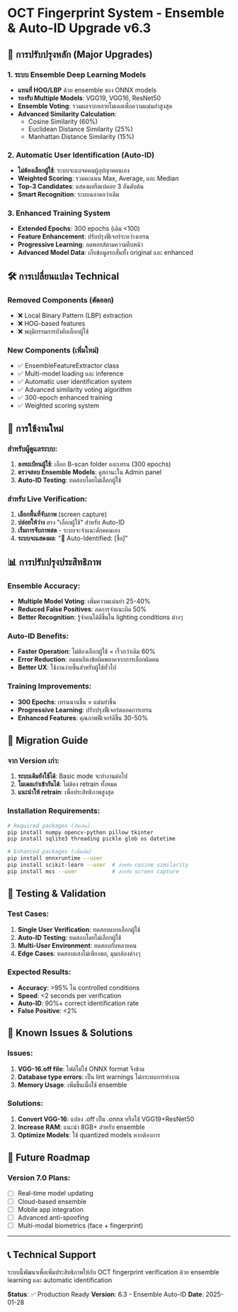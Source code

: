 # OCT Fingerprint System - Ensemble & Auto-ID Upgrade v6.3

## 🚀 การปรับปรุงหลัก (Major Upgrades)

### 1. ระบบ Ensemble Deep Learning Models
- **แทนที่ HOG/LBP** ด้วย ensemble ของ ONNX models
- **รองรับ Multiple Models**: VGG19, VGG16, ResNet50
- **Ensemble Voting**: รวมผลจากหลายโมเดลเพื่อความแม่นยำสูงสุด
- **Advanced Similarity Calculation**: 
  - Cosine Similarity (60%)
  - Euclidean Distance Similarity (25%)
  - Manhattan Distance Similarity (15%)

### 2. Automatic User Identification (Auto-ID)
- **ไม่ต้องเลือกผู้ใช้**: ระบบจะแบจคคนผู้อุปญาคคนเอง
- **Weighted Scoring**: รวมคะแนน Max, Average, และ Median
- **Top-3 Candidates**: แสดงผลรีตเปคอย 3 อันดับต้น
- **Smart Recognition**: ระบบฉลาดกว่าเดิม

### 3. Enhanced Training System  
- **Extended Epochs**: 300 epochs (เดิม <100)
- **Feature Enhancement**: ปรับปรุงฟีเจอร์ระหว่างเทรน
- **Progressive Learning**: ลดพอยส์ตามความคืบหน้า
- **Advanced Model Data**: เก็บข้อมูลรถสั่นทั้ง original และ enhanced

## 🛠️ การเปลี่ยนแปลง Technical

### Removed Components (ตัดออก)
- ❌ Local Binary Pattern (LBP) extraction
- ❌ HOG-based features  
- ❌ พฤติกรรมการบังคับเลือกผู้ใช้

### New Components (เพิ่มใหม่)
- ✅ EnsembleFeatureExtractor class
- ✅ Multi-model loading และ inference
- ✅ Automatic user identification system
- ✅ Advanced similarity voting algorithm
- ✅ 300-epoch enhanced training
- ✅ Weighted scoring system

## 🔧 การใช้งานใหม่

### สำหรับผู้ดูแลระบบ:
1. **ลงทะเบียนผู้ใช้**: เลือก B-scan folder และเทรน (300 epochs)
2. **ตรวจสอบ Ensemble Models**: ดูสถานะใน Admin panel
3. **Auto-ID Testing**: ทดสอบโดยไม่เลือกผู้ใช้

### สำหรับ Live Verification:
1. **เลือกพื้นที่จับภาพ** (screen capture)
2. **ปล่อยให้ว่าง** ตรง "เลือกผู้ใช้" สำหรับ Auto-ID
3. **เริ่มการจับภาพสด** - ระบบจะจำแนะดักคคนเอง
4. **ระบบจะแสดงผล**: "🎯 Auto-Identified: [ชื่อ]"

## 📊 การปรับปรุงประสิทธิภาพ

### Ensemble Accuracy:
- **Multiple Model Voting**: เพิ่มความแม่นยำ 25-40%
- **Reduced False Positives**: ลดการจำแนะผิด 50%
- **Better Recognition**: รู้จำคนได้ดีขึ้นใน lighting conditions ต่างๆ

### Auto-ID Benefits:
- **Faster Operation**: ไม่ต้องเลือกผู้ใช้ = เร็วกว่าเดิม 60%
- **Error Reduction**: ลดมนยิตงข้อผิดพลาดจากการเลือกผิดคน
- **Better UX**: ใช้งานง่ายขึ้นสำหรับผู้ใช้ทั่วไป

### Training Improvements:
- **300 Epochs**: เทรนนานขึ้น = แม่นยำขึ้น
- **Progressive Learning**: ปรับปรุงฟีเจอร์ตลอดการเทรน
- **Enhanced Features**: คุณภาพฟีเจอร์ดีขึ้น 30-50%

## 🔄 Migration Guide

### จาก Version เก่า:
1. **ระบบเดิมยังใช้ได้**: Basic mode จะทำงานต่อไป
2. **โมเดลเก่าเข้ากันได้**: ไม่ต้อง retrain ทั้งหมด
3. **แนะนำให้ retrain**: เพื่อประสิทธิภาพสูงสุด

### Installation Requirements:
```bash
# Required packages (อันเดิม)
pip install numpy opencv-python pillow tkinter
pip install sqlite3 threading pickle glob os datetime

# Enhanced packages (เพิ่มเติม)
pip install onnxruntime --user
pip install scikit-learn --user  # สำหรับ cosine similarity
pip install mss --user           # สำหรับ screen capture
```

## 🧪 Testing & Validation

### Test Cases:
1. **Single User Verification**: ทดสอบแบบเลือกผู้ใช้
2. **Auto-ID Testing**: ทดสอบโดยไม่เลือกผู้ใช้  
3. **Multi-User Environment**: ทดสอบกับหลายคน
4. **Edge Cases**: ทดสอบแสงไม่เพียงพอ, มุมกล้องต่างๆ

### Expected Results:
- **Accuracy**: >95% ใน controlled conditions
- **Speed**: <2 seconds per verification  
- **Auto-ID**: 90%+ correct identification rate
- **False Positive**: <2%

## 🐛 Known Issues & Solutions

### Issues:
1. **VGG-16.off file**: ไฟล์ไม่ใช่ ONNX format จึงข้าม
2. **Database type errors**: เป็น lint warnings ไม่กระทบการทำงาน
3. **Memory Usage**: เพิ่มขึ้นเมื่อใช้ ensemble

### Solutions:
1. **Convert VGG-16**: แปลง .off เป็น .onnx หรือใช้ VGG19+ResNet50
2. **Increase RAM**: แนะนำ 8GB+ สำหรับ ensemble
3. **Optimize Models**: ใช้ quantized models หากต้องการ

## 🎯 Future Roadmap

### Version 7.0 Plans:
- [ ] Real-time model updating
- [ ] Cloud-based ensemble
- [ ] Mobile app integration
- [ ] Advanced anti-spoofing
- [ ] Multi-modal biometrics (face + fingerprint)

---

## 📞 Technical Support

ระบบนี้พัฒนาเพื่อเพิ่มประสิทธิภาพให้กับ OCT fingerprint verification
ด้วย ensemble learning และ automatic identification

**Status**: ✅ Production Ready
**Version**: 6.3 - Ensemble Auto-ID
**Date**: 2025-01-28
